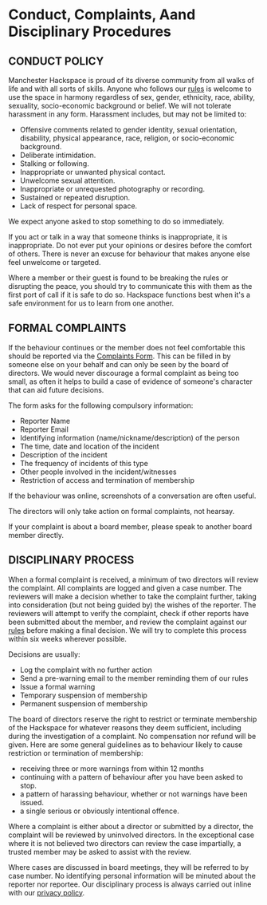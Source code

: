 # Conduct, Complaints, Aand Disciplinary Procedures

## CONDUCT POLICY
Manchester Hackspace is proud of its diverse community from all walks of life and with all sorts of skills. Anyone who follows our [rules](https://www.hacman.org.uk/rules/) is welcome to use the space in harmony regardless of sex, gender, ethnicity, race, ability, sexuality, socio-economic background or belief. We will not tolerate harassment in any form. Harassment includes, but may not be limited to:

* Offensive comments related to gender identity, sexual orientation, disability, physical appearance, race, religion, or socio-economic background.
* Deliberate intimidation.
* Stalking or following.
* Inappropriate or unwanted physical contact.
* Unwelcome sexual attention.
* Inappropriate or unrequested photography or recording.
* Sustained or repeated disruption.
* Lack of respect for personal space.

We expect anyone asked to stop something to do so immediately.

If you act or talk in a way that someone thinks is inappropriate, it is inappropriate. Do not ever put your opinions or desires before the comfort of others. There is never an excuse for behaviour that makes anyone else feel unwelcome or targeted.

Where a member or their guest is found to be breaking the rules or disrupting the peace, you should try to communicate this with them as the first port of call if it is safe to do so. Hackspace functions best when it's a safe environment for us to learn from one another.

## FORMAL COMPLAINTS

If the behaviour continues or the member does not feel comfortable this should be reported via the [Complaints Form](https://forms.gle/HC2xJrz1XcXx4W1w7). This can be filled in by someone else on your behalf and can only be seen by the board of directors. We would never discourage a formal complaint as being too small, as often it helps to build a case of evidence of someone's character that can aid future decisions.

The form asks for the following compulsory information:
* Reporter Name
* Reporter Email
* Identifying information (name/nickname/description) of the person
* The time, date and location of the incident
* Description of the incident
* The frequency of incidents of this type
* Other people involved in the incident/witnesses
* Restriction of access and termination of membership

If the behaviour was online, screenshots of a conversation are often useful.

The directors will only take action on formal complaints, not hearsay.

If your complaint is about a board member, please speak to another board member directly.

## DISCIPLINARY PROCESS

When a formal complaint is received, a minimum of two directors will review the complaint. All complaints are logged and given a case number. The reviewers will make a decision whether to take the complaint further, taking into consideration (but not being guided by) the wishes of the reporter. The reviewers will attempt to verify the complaint, check if other reports have been submitted about the member, and review the complaint against our [rules](https://www.hacman.org.uk/rules/) before making a final decision. We will try to complete this process within six weeks wherever possible.

Decisions are usually:
* Log the complaint with no further action
* Send a pre-warning email to the member reminding them of our rules
* Issue a formal warning
* Temporary suspension of membership
* Permanent suspension of membership

The board of directors reserve the right to restrict or terminate membership of the Hackspace for whatever reasons they deem sufficient, including during the investigation of a complaint. No compensation nor refund will be given. Here are some general guidelines as to behaviour likely to cause restriction or termination of membership:

* receiving three or more warnings from within 12 months
* continuing with a pattern of behaviour after you have been asked to stop.
* a pattern of harassing behaviour, whether or not warnings have been issued.
* a single serious or obviously intentional offence.

Where a complaint is either about a director or submitted by a director, the complaint will be reviewed by uninvolved directors. In the exceptional case where it is not believed two directors can review the case impartially, a trusted member may be asked to assist with the review.

Where cases are discussed in board meetings, they will be referred to by case number. No identifying personal information will be minuted about the reporter nor reportee. Our disciplinary process is always carried out inline with our [privacy policy](https://hacman.org.uk/privacy-policy/).
